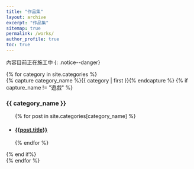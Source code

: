 ```yaml
---
title: "作品集"
layout: archive
excerpt: "作品集"
sitemap: true
permalink: /works/
author_profile: true
toc: true
---
```

內容目前正在施工中
{: .notice--danger}

<div id="archives">
{% for category in site.categories %}
  <div class="archive-group">
    {% capture category_name %}{{ category | first }}{% endcapture %}
    {% if capture_name != "遊戲" %}
      <div id="#{{ category_name | slugize }}"></div>
      <h3 class="category-head">{{ category_name }}</h3>
      <a name="{{ category_name | slugize }}"></a>
      <ul>
      {% for post in site.categories[category_name] %}
      <li>
      <article class="archive-item">
        <h4><a href="{{ site.baseurl }}{{ post.url }}">{{post.title}}</a></h4>
      </article>
      </li>
      {% endfor %}
      </ul>
    {% end if%}
  </div>
{% endfor %}
</div>